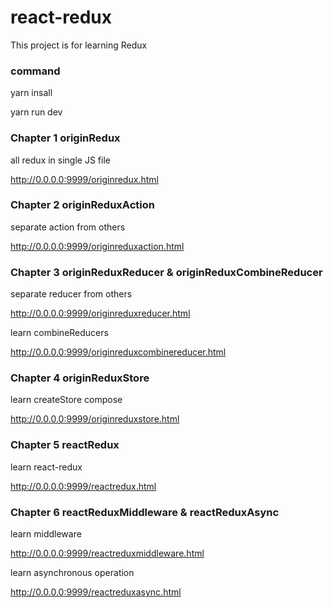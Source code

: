 # react-redux

This project is for learning Redux

### command

yarn insall

yarn run dev

### Chapter 1 originRedux

all redux in single JS file
 
http://0.0.0.0:9999/originredux.html

### Chapter 2 originReduxAction

separate action from others

http://0.0.0.0:9999/originreduxaction.html

### Chapter 3 originReduxReducer & originReduxCombineReducer

separate reducer from others

http://0.0.0.0:9999/originreduxreducer.html

learn combineReducers

http://0.0.0.0:9999/originreduxcombinereducer.html

### Chapter 4 originReduxStore

learn createStore compose

http://0.0.0.0:9999/originreduxstore.html

### Chapter 5 reactRedux

learn react-redux

http://0.0.0.0:9999/reactredux.html

### Chapter 6 reactReduxMiddleware & reactReduxAsync

learn middleware

http://0.0.0.0:9999/reactreduxmiddleware.html

learn asynchronous operation

http://0.0.0.0:9999/reactreduxasync.html
